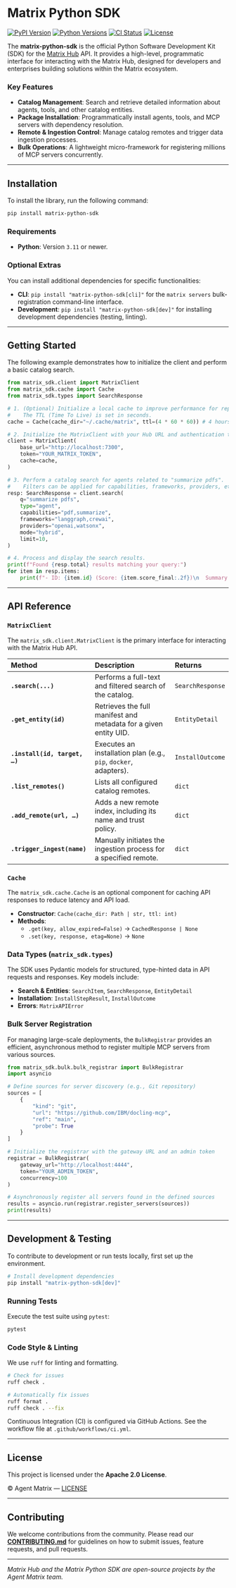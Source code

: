 # Matrix Python SDK

[![PyPI Version](https://img.shields.io/pypi/v/matrix-python-sdk.svg)](https://pypi.org/project/matrix-python-sdk/)
[![Python Versions](https://img.shields.io/pypi/pyversions/matrix-python-sdk.svg)](https://pypi.org/project/matrix-python-sdk/)
[![CI Status](https://github.com/agent-matrix/matrix-python-sdk/actions/workflows/ci.yml/badge.svg)](https://github.com/agent-matrix/matrix-python-sdk/actions)
[![License](https://img.shields.io/pypi/l/matrix-python-sdk.svg)](https://github.com/agent-matrix/matrix-python-sdk/blob/main/LICENSE)


The **matrix-python-sdk** is the official Python Software Development Kit (SDK) for the [Matrix Hub](https://github.com/agent-matrix/matrix-hub) API. It provides a high-level, programmatic interface for interacting with the Matrix Hub, designed for developers and enterprises building solutions within the Matrix ecosystem.

### Key Features

  * **Catalog Management**: Search and retrieve detailed information about agents, tools, and other catalog entities.
  * **Package Installation**: Programmatically install agents, tools, and MCP servers with dependency resolution.
  * **Remote & Ingestion Control**: Manage catalog remotes and trigger data ingestion processes.
  * **Bulk Operations**: A lightweight micro-framework for registering millions of MCP servers concurrently.

-----

## Installation

To install the library, run the following command:

```bash
pip install matrix-python-sdk
```

### Requirements

  * **Python**: Version `3.11` or newer.

### Optional Extras

You can install additional dependencies for specific functionalities:

  * **CLI**: `pip install "matrix-python-sdk[cli]"` for the `matrix servers` bulk-registration command-line interface.
  * **Development**: `pip install "matrix-python-sdk[dev]"` for installing development dependencies (testing, linting).

-----

## Getting Started

The following example demonstrates how to initialize the client and perform a basic catalog search.

```python
from matrix_sdk.client import MatrixClient
from matrix_sdk.cache import Cache
from matrix_sdk.types import SearchResponse

# 1. (Optional) Initialize a local cache to improve performance for repeated requests.
#    The TTL (Time To Live) is set in seconds.
cache = Cache(cache_dir="~/.cache/matrix", ttl=(4 * 60 * 60)) # 4 hours

# 2. Initialize the MatrixClient with your Hub URL and authentication token.
client = MatrixClient(
    base_url="http://localhost:7300",
    token="YOUR_MATRIX_TOKEN",
    cache=cache,
)

# 3. Perform a catalog search for agents related to "summarize pdfs".
#    Filters can be applied for capabilities, frameworks, providers, etc.
resp: SearchResponse = client.search(
    q="summarize pdfs",
    type="agent",
    capabilities="pdf,summarize",
    frameworks="langgraph,crewai",
    providers="openai,watsonx",
    mode="hybrid",
    limit=10,
)

# 4. Process and display the search results.
print(f"Found {resp.total} results matching your query:")
for item in resp.items:
    print(f"- ID: {item.id} (Score: {item.score_final:.2f})\n  Summary: {item.summary}\n")

```

-----

## API Reference

### `MatrixClient`

The `matrix_sdk.client.MatrixClient` is the primary interface for interacting with the Matrix Hub API.

| Method                    | Description                                                      | Returns          |
| :------------------------ | :--------------------------------------------------------------- | :--------------- |
| **`.search(...)`** | Performs a full-text and filtered search of the catalog.         | `SearchResponse` |
| **`.get_entity(id)`** | Retrieves the full manifest and metadata for a given entity UID. | `EntityDetail`   |
| **`.install(id, target, …)`** | Executes an installation plan (e.g., `pip`, `docker`, adapters). | `InstallOutcome` |
| **`.list_remotes()`** | Lists all configured catalog remotes.                            | `dict`           |
| **`.add_remote(url, …)`** | Adds a new remote index, including its name and trust policy.    | `dict`           |
| **`.trigger_ingest(name)`** | Manually initiates the ingestion process for a specified remote. | `dict`           |

### `Cache`

The `matrix_sdk.cache.Cache` is an optional component for caching API responses to reduce latency and API load.

  * **Constructor**: `Cache(cache_dir: Path | str, ttl: int)`
  * **Methods**:
      * `.get(key, allow_expired=False)` → `CachedResponse | None`
      * `.set(key, response, etag=None)` → `None`

### Data Types (`matrix_sdk.types`)

The SDK uses Pydantic models for structured, type-hinted data in API requests and responses. Key models include:

  * **Search & Entities**: `SearchItem`, `SearchResponse`, `EntityDetail`
  * **Installation**: `InstallStepResult`, `InstallOutcome`
  * **Errors**: `MatrixAPIError`

### Bulk Server Registration

For managing large-scale deployments, the `BulkRegistrar` provides an efficient, asynchronous method to register multiple MCP servers from various sources.

```python
from matrix_sdk.bulk.bulk_registrar import BulkRegistrar
import asyncio

# Define sources for server discovery (e.g., Git repository)
sources = [
    {
        "kind": "git",
        "url": "https://github.com/IBM/docling-mcp",
        "ref": "main",
        "probe": True
    }
]

# Initialize the registrar with the gateway URL and an admin token
registrar = BulkRegistrar(
    gateway_url="http://localhost:4444",
    token="YOUR_ADMIN_TOKEN",
    concurrency=100
)

# Asynchronously register all servers found in the defined sources
results = asyncio.run(registrar.register_servers(sources))
print(results)
```

-----

## Development & Testing

To contribute to development or run tests locally, first set up the environment.

```bash
# Install development dependencies
pip install "matrix-python-sdk[dev]"
```

### Running Tests

Execute the test suite using `pytest`:

```bash
pytest
```

### Code Style & Linting

We use `ruff` for linting and formatting.

```bash
# Check for issues
ruff check .

# Automatically fix issues
ruff format .
ruff check . --fix
```

Continuous Integration (CI) is configured via GitHub Actions. See the workflow file at `.github/workflows/ci.yml`.

-----

## License

This project is licensed under the **Apache 2.0 License**.

© Agent Matrix — [LICENSE](https://github.com/agent-matrix/matrix-python-sdk/blob/main/LICENSE)

-----

## Contributing

We welcome contributions from the community. Please read our [**CONTRIBUTING.md**](https://github.com/agent-matrix/matrix-python-sdk/blob/main/CONTRIBUTING.md) for guidelines on how to submit issues, feature requests, and pull requests.

-----

*Matrix Hub and the Matrix Python SDK are open-source projects by the Agent Matrix team.*